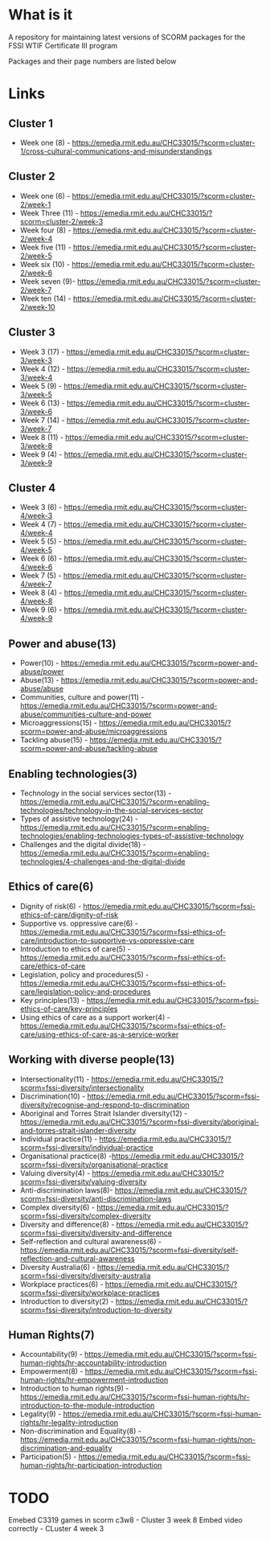 # What is it

A repository for maintaining latest versions of SCORM packages for the FSSI WTIF Certificate III program

Packages and their page numbers are listed below

# Links

## Cluster 1

* Week one (8) - https://emedia.rmit.edu.au/CHC33015/?scorm=cluster-1/cross-cultural-communications-and-misunderstandings

## Cluster 2

* Week one (6) - https://emedia.rmit.edu.au/CHC33015/?scorm=cluster-2/week-1
* Week Three (11) - https://emedia.rmit.edu.au/CHC33015/?scorm=cluster-2/week-3
* Week four (8) - https://emedia.rmit.edu.au/CHC33015/?scorm=cluster-2/week-4
* Week five (11) - https://emedia.rmit.edu.au/CHC33015/?scorm=cluster-2/week-5 
* Week six (10) - https://emedia.rmit.edu.au/CHC33015/?scorm=cluster-2/week-6     
* Week seven (9)- https://emedia.rmit.edu.au/CHC33015/?scorm=cluster-2/week-7
* Week ten (14) - https://emedia.rmit.edu.au/CHC33015/?scorm=cluster-2/week-10  


## Cluster 3

*  Week 3 (17) - https://emedia.rmit.edu.au/CHC33015/?scorm=cluster-3/week-3
*  Week 4 (12) - https://emedia.rmit.edu.au/CHC33015/?scorm=cluster-3/week-4
*  Week 5 (9) - https://emedia.rmit.edu.au/CHC33015/?scorm=cluster-3/week-5
*  Week 6 (13) - https://emedia.rmit.edu.au/CHC33015/?scorm=cluster-3/week-6
*  Week 7 (14) - https://emedia.rmit.edu.au/CHC33015/?scorm=cluster-3/week-7
*  Week 8 (11) - https://emedia.rmit.edu.au/CHC33015/?scorm=cluster-3/week-8
*  Week 9 (4) - https://emedia.rmit.edu.au/CHC33015/?scorm=cluster-3/week-9

## Cluster 4

*  Week 3 (6) - https://emedia.rmit.edu.au/CHC33015/?scorm=cluster-4/week-3
*  Week 4 (7) - https://emedia.rmit.edu.au/CHC33015/?scorm=cluster-4/week-4
*  Week 5 (5) - https://emedia.rmit.edu.au/CHC33015/?scorm=cluster-4/week-5
*  Week 6 (6) - https://emedia.rmit.edu.au/CHC33015/?scorm=cluster-4/week-6
*  Week 7 (5) - https://emedia.rmit.edu.au/CHC33015/?scorm=cluster-4/week-7
*  Week 8 (4) - https://emedia.rmit.edu.au/CHC33015/?scorm=cluster-4/week-8
*  Week 9 (6) - https://emedia.rmit.edu.au/CHC33015/?scorm=cluster-4/week-9

##  Power and abuse(13)

*  Power(10) - https://emedia.rmit.edu.au/CHC33015/?scorm=power-and-abuse/power
*  Abuse(13) - https://emedia.rmit.edu.au/CHC33015/?scorm=power-and-abuse/abuse
*  Communities, culture and power(11) - https://emedia.rmit.edu.au/CHC33015/?scorm=power-and-abuse/communities-culture-and-power
*  Microaggressions(15) - https://emedia.rmit.edu.au/CHC33015/?scorm=power-and-abuse/microaggressions
*  Tackling abuse(15) - https://emedia.rmit.edu.au/CHC33015/?scorm=power-and-abuse/tackling-abuse
 

##  Enabling technologies(3)

*  Technology in the social services sector(13) - https://emedia.rmit.edu.au/CHC33015/?scorm=enabling-technologies/technology-in-the-social-services-sector
*  Types of assistive technology(24) - https://emedia.rmit.edu.au/CHC33015/?scorm=enabling-technologies/enabling-technologies-types-of-assistive-technology
*  Challenges and the digital divide(18) - https://emedia.rmit.edu.au/CHC33015/?scorm=enabling-technologies/4-challenges-and-the-digital-divide

##  Ethics of care(6)

*  Dignity of risk(6) - https://emedia.rmit.edu.au/CHC33015/?scorm=fssi-ethics-of-care/dignity-of-risk
*  Supportive vs. oppressive care(6) - https://emedia.rmit.edu.au/CHC33015/?scorm=fssi-ethics-of-care/introduction-to-supportive-vs-oppressive-care
*  Introduction to ethics of care(5) - https://emedia.rmit.edu.au/CHC33015/?scorm=fssi-ethics-of-care/ethics-of-care
*  Legislation, policy and procedures(5) - https://emedia.rmit.edu.au/CHC33015/?scorm=fssi-ethics-of-care/legislation-policy-and-procedures
*  Key principles(13) - https://emedia.rmit.edu.au/CHC33015/?scorm=fssi-ethics-of-care/key-principles
*  Using ethics of care as a support worker(4) - https://emedia.rmit.edu.au/CHC33015/?scorm=fssi-ethics-of-care/using-ethics-of-care-as-a-service-worker

##  Working with diverse people(13)

*  Intersectionality(11) - https://emedia.rmit.edu.au/CHC33015/?scorm=fssi-diversity/intersectionality
*  Discrimination(10) - https://emedia.rmit.edu.au/CHC33015/?scorm=fssi-diversity/recognise-and-respond-to-discrimination
*  Aboriginal and Torres Strait Islander diversity(12) - https://emedia.rmit.edu.au/CHC33015/?scorm=fssi-diversity/aboriginal-and-torres-strait-islander-diversity
*  Individual practice(11) - https://emedia.rmit.edu.au/CHC33015/?scorm=fssi-diversity/individual-practice
*  Organisational practice(8) -https://emedia.rmit.edu.au/CHC33015/?scorm=fssi-diversity/organisational-practice
*  Valuing diversity(4) - https://emedia.rmit.edu.au/CHC33015/?scorm=fssi-diversity/valuing-diversity
*  Anti-discrimination laws(8)- https://emedia.rmit.edu.au/CHC33015/?scorm=fssi-diversity/anti-discrimination-laws
*  Complex diversity(6) - https://emedia.rmit.edu.au/CHC33015/?scorm=fssi-diversity/complex-diversity
*  Diversity and difference(8) - https://emedia.rmit.edu.au/CHC33015/?scorm=fssi-diversity/diversity-and-difference
*  Self-reflection and cultural awareness(6) - https://emedia.rmit.edu.au/CHC33015/?scorm=fssi-diversity/self-reflection-and-cultural-awareness
*  Diversity Australia(6) - https://emedia.rmit.edu.au/CHC33015/?scorm=fssi-diversity/diversity-australia
*  Workplace practices(6) - https://emedia.rmit.edu.au/CHC33015/?scorm=fssi-diversity/workplace-practices
*  Introduction to diversity(2) - https://emedia.rmit.edu.au/CHC33015/?scorm=fssi-diversity/introduction-to-diversity

##  Human Rights(7)

* Accountability(9) - https://emedia.rmit.edu.au/CHC33015/?scorm=fssi-human-rights/hr-accountability-introduction
*  Empowerment(8) - https://emedia.rmit.edu.au/CHC33015/?scorm=fssi-human-rights/hr-empowerment-introduction
*  Introduction to human rights(9) - https://emedia.rmit.edu.au/CHC33015/?scorm=fssi-human-rights/hr-introduction-to-the-module-introduction
*  Legality(9) - https://emedia.rmit.edu.au/CHC33015/?scorm=fssi-human-rights/hr-legality-introduction
*  Non-discrimination and Equality(8) - https://emedia.rmit.edu.au/CHC33015/?scorm=fssi-human-rights/non-discrimination-and-equality
*  Participation(5) - https://emedia.rmit.edu.au/CHC33015/?scorm=fssi-human-rights/hr-participation-introduction


# TODO

Emebed C3319 games in scorm c3w8 - Cluster 3 week 8
Embed video correctly - CLuster 4 week 3